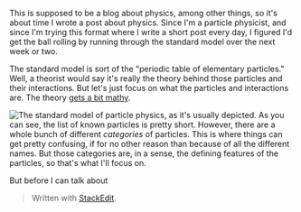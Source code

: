 This is supposed to be a blog about physics, among other things, so it's about time I wrote a post about physics. Since I'm a particle physicist, and since I'm trying this format where I write a short post every day, I figured I'd get the ball rolling by running through the standard model over the next week or two.

The standard model is sort of the "periodic table of elementary particles." Well, a theorist would say it's really the theory behind those particles and their interactions. But let's just focus on what the particles and interactions are. The theory [gets a bit mathy](https://tvtropes.org/pmwiki/pmwiki.php/Main/Understatement).

![The standard model of particle physics, as it's usually depicted.](https://upload.wikimedia.org/wikipedia/commons/0/00/Standard_Model_of_Elementary_Particles.svg)
As you can see, the list of known particles is pretty short. However, there are a whole bunch of different *categories* of particles. This is where things can get pretty confusing, if for no other reason than because of all the different names. But those categories are, in a sense, the defining features of the particles, so that's what I'll focus on.

But before I can talk about 

> Written with [StackEdit](https://stackedit.io/).
<!--stackedit_data:
eyJoaXN0b3J5IjpbLTE0MTIyOTE1NTAsLTEzMDk0NTAwMTUsLT
IwNzk4Mzk1MDQsNjE1OTk2MDI5XX0=
-->